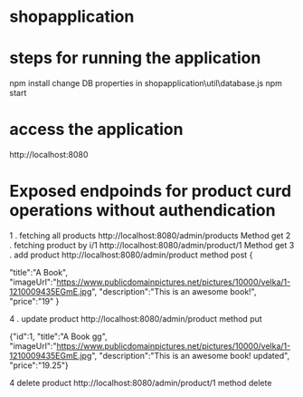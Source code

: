 # shopapplication

# steps for running the application

npm install
change DB properties in 
shopapplication\util\database.js
npm start
# access the application
http://localhost:8080


# Exposed endpoinds for product curd operations without authendication
1 . fetching all products
http://localhost:8080/admin/products Method get
2 . fetching product by i/1
http://localhost:8080/admin/product/1 Method get
3 . add product
http://localhost:8080/admin/product method post
{

"title":"A Book",
"imageUrl":"https://www.publicdomainpictures.net/pictures/10000/velka/1-1210009435EGmE.jpg",
"description":"This is an awesome book!",
"price":"19"
}

4 . update product 
http://localhost:8080/admin/product method put

{"id":1,
"title":"A Book gg",
"imageUrl":"https://www.publicdomainpictures.net/pictures/10000/velka/1-1210009435EGmE.jpg",
"description":"This is an awesome book! updated",
"price":"19.25"}

4 delete product 
http://localhost:8080/admin/product/1 method delete


